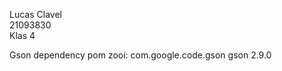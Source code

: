 Lucas Clavel  
21093830  
Klas 4  

Gson dependency pom zooi:
    <!-- https://mvnrepository.com/artifact/com.google.code.gson/gson -->
<dependency>
    <groupId>com.google.code.gson</groupId>
    <artifactId>gson</artifactId>
    <version>2.9.0</version>
    </dependency>
